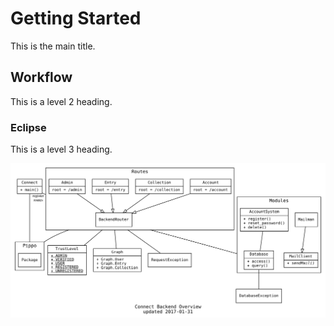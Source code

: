 # Getting Started
This is the main title.

## Workflow
This is a level 2 heading.

### Eclipse
This is  a level 3 heading.

![img](../overview.svg)